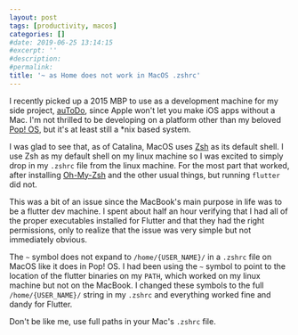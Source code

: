 ```yaml
---
layout: post
tags: [productivity, macos]
categories: []
#date: 2019-06-25 13:14:15
#excerpt: ''
#description:
#permalink:
title: '~ as Home does not work in MacOS .zshrc'
---
```


I recently picked up a 2015 MBP to use as a development machine for my side
project, [auToDo](https://autodo.app), since Apple won't let you make iOS apps without a Mac. I'm
not thrilled to be developing on a platform other than my beloved [Pop! OS](https://system76.com/pop),
but it's at least still a *nix based system.

I was glad to see that, as of Catalina, MacOS uses [Zsh](https://www.zsh.org/) as its default shell.
I use Zsh as my default shell on my linux machine so I was excited to simply
drop in my `.zshrc` file from the linux machine. For the most part that worked,
after installing [Oh-My-Zsh](https://ohmyz.sh/) and the other usual things, but running `flutter`
did not.

This was a bit of an issue since the MacBook's main purpose in life was to be a
flutter dev machine. I spent about half an hour verifying that I had all of the
proper executables installed for Flutter and that they had the right permissions,
only to realize that the issue was very simple but not immediately obvious.

The `~` symbol does not expand to `/home/{USER_NAME}/` in a `.zshrc` file on MacOS
like it does in Pop! OS. I had been using the `~` symbol to point to the location
of the flutter binaries on my `PATH`, which worked on my linux machine but not
on the MacBook. I changed these symbols to the full `/home/{USER_NAME}/` string
in my `.zshrc` and everything worked fine and dandy for Flutter.

Don't be like me, use full paths in your Mac's `.zshrc` file.
